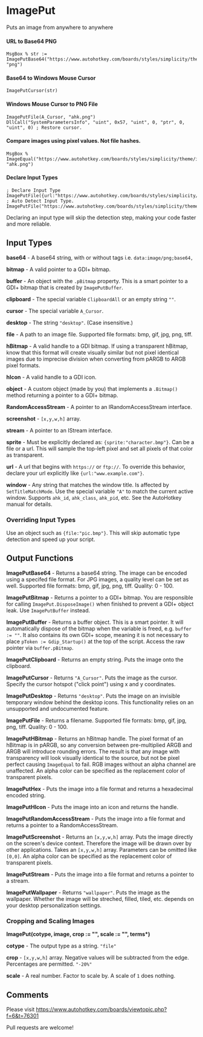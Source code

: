 # ImagePut
Puts an image from anywhere to anywhere

#### URL to Base64 PNG
    MsgBox % str := ImagePutBase64("https://www.autohotkey.com/boards/styles/simplicity/theme/images/logo.png", "png")

#### Base64 to Windows Mouse Cursor
    ImagePutCursor(str)

#### Windows Mouse Cursor to PNG File
    ImagePutFile(A_Cursor, "ahk.png")
    DllCall("SystemParametersInfo", "uint", 0x57, "uint", 0, "ptr", 0, "uint", 0) ; Restore cursor.

#### Compare images using pixel values. Not file hashes.
    MsgBox % ImageEqual("https://www.autohotkey.com/boards/styles/simplicity/theme/images/logo.png", "ahk.png")

#### Declare Input Types
    ; Declare Input Type
    ImagePutFile({url:"https://www.autohotkey.com/boards/styles/simplicity/theme/images/logo.png"})
    ; Auto Detect Input Type.
    ImagePutFile("https://www.autohotkey.com/boards/styles/simplicity/theme/images/logo.png")

Declaring an input type will skip the detection step, making your code faster and more reliable.

## Input Types

**base64** - A base64 string, with or without tags i.e. `data:image/png;base64,`

**bitmap** - A valid pointer to a GDI+ bitmap. 

**buffer** - An object with the `.pBitmap` property. This is a smart pointer to a GDI+ bitmap that is created by `ImagePutBuffer`. 

**clipboard** - The special variable `ClipboardAll` or an empty string `""`. 

**cursor** - The special variable `A_Cursor`. 

**desktop** - The string `"desktop"`. (Case insensitive.)

**file** - A path to an image file. Supported file formats: bmp, gif, jpg, png, tiff. 

**hBitmap** - A valid handle to a GDI bitmap. If using a transparent hBitmap, know that this format will create visually similar but not pixel identical images due to imprecise division when converting from pARGB to ARGB pixel formats. 

**hIcon** - A valid handle to a GDI icon.

**object** - A custom object (made by you) that implements a `.Bitmap()` method returning a pointer to a GDI+ bitmap. 

**RandomAccessStream** - A pointer to an IRandomAccessStream interface.

**screenshot** - `[x,y,w,h]` array. 

**stream** - A pointer to an IStream interface.

**sprite** - Must be explicitly declared as: `{sprite:"character.bmp"}`. Can be a file or a url. This will sample the top-left pixel and set all pixels of that color as transparent. 

**url** - A url that begins with `https://` or `ftp://`. To override this behavior, declare your url explicitly like `{url:"www.example.com"}`. 

**window** - Any string that matches the window title. Is affected by `SetTitleMatchMode`. Use the special variable `"A"` to match the current active window. Supports `ahk_id`, `ahk_class`, `ahk_pid`, etc. See the AutoHotkey manual for details. 

### Overriding Input Types
Use an object such as `{file:"pic.bmp"}`. This will skip automatic type detection and speed up your script. 

## Output Functions

**ImagePutBase64** - Returns a base64 string. The image can be encoded using a specifed file format. For JPG images, a quality level can be set as well. Supported file formats: bmp, gif, jpg, png, tiff. Quality: 0 - 100. 

**ImagePutBitmap** - Returns a pointer to a GDI+ bitmap. You are responsible for calling `ImagePut.DisposeImage()` when finished to prevent a GDI+ object leak. Use `ImagePutBuffer` instead. 

**ImagePutBuffer** - Returns a buffer object. This is a smart pointer. It will automatically dispose of the bitmap when the variable is freed, e.g. `buffer := ""`. It also contains its own GDI+ scope, meaning it is not necessary to place `pToken := Gdip_Startup()` at the top of the script. Access the raw pointer via `buffer.pBitmap`. 

**ImagePutClipboard** - Returns an empty string. Puts the image onto the clipboard. 

**ImagePutCursor** - Returns `"A_Cursor"`. Puts the image as the cursor. Specify the cursor hotspot ("click point") using x and y coordinates. 

**ImagePutDesktop** - Returns `"desktop"`. Puts the image on an invisible temporary window behind the desktop icons. This functionality relies on an unsupported and undocumented feature.

**ImagePutFile** - Returns a filename. Supported file formats: bmp, gif, jpg, png, tiff. Quality: 0 - 100.

**ImagePutHBitmap** - Returns an hBitmap handle. The pixel format of an hBitmap is in pARGB, so any conversion between pre-multiplied ARGB and ARGB will introduce rounding errors. The result is that any image with transparency will look visually identical to the source, but not be pixel perfect causing `ImageEqual` to fail. RGB images without an alpha channel are unaffected. An alpha color can be specified as the replacement color of transparent pixels. 

**ImagePutHex** - Puts the image into a file format and returns a hexadecimal encoded string.

**ImagePutHIcon** - Puts the image into an icon and returns the handle.

**ImagePutRandomAccessStream** - Puts the image into a file format and returns a pointer to a RandomAccessStream.

**ImagePutScreenshot** - Returns an `[x,y,w,h]` array. Puts the image directly on the screen's device context. Therefore the image will be drawn over by other applications. Takes an `[x,y,w,h]` array. Parameters can be omitted like `[0,0]`. An alpha color can be specified as the replacement color of transparent pixels. 

**ImagePutStream** - Puts the image into a file format and returns a pointer to a stream.

**ImagePutWallpaper** - Returns `"wallpaper"`. Puts the image as the wallpaper. Whether the image will be streched, filled, tiled, etc. depends on your desktop personalization settings. 

### Cropping and Scaling Images

**ImagePut(cotype, image, crop := "", scale := "", terms\*)**

**cotype** - The output type as a string. `"file"`

**crop** - `[x,y,w,h]` array. Negative values will be subtracted from the edge. Percentages are permitted. `"-20%"`

**scale** - A real number. Factor to scale by. A scale of `1` does nothing. 

## Comments

Please visit https://www.autohotkey.com/boards/viewtopic.php?f=6&t=76301

Pull requests are welcome!
